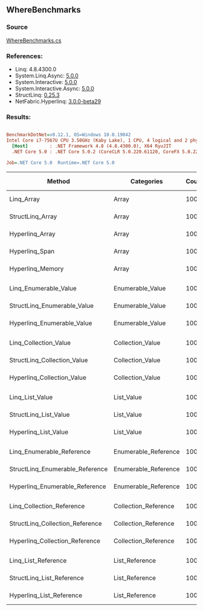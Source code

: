 ﻿## WhereBenchmarks

### Source
[WhereBenchmarks.cs](../NetFabric.Hyperlinq.Benchmarks/Benchmarks/WhereBenchmarks.cs)

### References:
- Linq: 4.8.4300.0
- System.Linq.Async: [5.0.0](https://www.nuget.org/packages/System.Linq.Async/5.0.0)
- System.Interactive: [5.0.0](https://www.nuget.org/packages/System.Interactive/5.0.0)
- System.Interactive.Async: [5.0.0](https://www.nuget.org/packages/System.Interactive.Async/5.0.0)
- StructLinq: [0.25.3](https://www.nuget.org/packages/StructLinq/0.25.3)
- NetFabric.Hyperlinq: [3.0.0-beta29](https://www.nuget.org/packages/NetFabric.Hyperlinq/3.0.0-beta29)

### Results:
``` ini

BenchmarkDotNet=v0.12.1, OS=Windows 10.0.19042
Intel Core i7-7567U CPU 3.50GHz (Kaby Lake), 1 CPU, 4 logical and 2 physical cores
  [Host]        : .NET Framework 4.8 (4.8.4300.0), X64 RyuJIT
  .NET Core 5.0 : .NET Core 5.0.2 (CoreCLR 5.0.220.61120, CoreFX 5.0.220.61120), X64 RyuJIT

Job=.NET Core 5.0  Runtime=.NET Core 5.0  

```
|                          Method |           Categories | Count |       Mean |   Error |  StdDev | Ratio |  Gen 0 | Gen 1 | Gen 2 | Allocated |
|-------------------------------- |--------------------- |------ |-----------:|--------:|--------:|------:|-------:|------:|------:|----------:|
|                      Linq_Array |                Array |   100 |   476.2 ns | 3.07 ns | 2.56 ns |  1.00 | 0.0229 |     - |     - |      48 B |
|                StructLinq_Array |                Array |   100 |   265.0 ns | 0.52 ns | 0.44 ns |  0.56 |      - |     - |     - |         - |
|                 Hyperlinq_Array |                Array |   100 |   271.2 ns | 2.27 ns | 1.90 ns |  0.57 |      - |     - |     - |         - |
|                  Hyperlinq_Span |                Array |   100 |   326.3 ns | 4.87 ns | 4.06 ns |  0.69 |      - |     - |     - |         - |
|                Hyperlinq_Memory |                Array |   100 |   368.9 ns | 5.80 ns | 5.42 ns |  0.77 |      - |     - |     - |         - |
|                                 |                      |       |            |         |         |       |        |       |       |           |
|           Linq_Enumerable_Value |     Enumerable_Value |   100 | 1,348.2 ns | 2.99 ns | 2.65 ns |  1.00 | 0.0420 |     - |     - |      88 B |
|     StructLinq_Enumerable_Value |     Enumerable_Value |   100 | 1,202.2 ns | 2.45 ns | 2.29 ns |  0.89 | 0.0153 |     - |     - |      32 B |
|      Hyperlinq_Enumerable_Value |     Enumerable_Value |   100 |   262.4 ns | 0.87 ns | 0.82 ns |  0.19 |      - |     - |     - |         - |
|                                 |                      |       |            |         |         |       |        |       |       |           |
|           Linq_Collection_Value |     Collection_Value |   100 | 1,386.8 ns | 2.80 ns | 2.34 ns |  1.00 | 0.0420 |     - |     - |      88 B |
|     StructLinq_Collection_Value |     Collection_Value |   100 | 1,244.6 ns | 4.08 ns | 3.82 ns |  0.90 | 0.0153 |     - |     - |      32 B |
|      Hyperlinq_Collection_Value |     Collection_Value |   100 |   272.1 ns | 0.74 ns | 0.62 ns |  0.20 |      - |     - |     - |         - |
|                                 |                      |       |            |         |         |       |        |       |       |           |
|                 Linq_List_Value |           List_Value |   100 | 1,341.1 ns | 5.56 ns | 4.93 ns |  1.00 | 0.0420 |     - |     - |      88 B |
|           StructLinq_List_Value |           List_Value |   100 |   660.3 ns | 3.05 ns | 2.71 ns |  0.49 |      - |     - |     - |         - |
|            Hyperlinq_List_Value |           List_Value |   100 |   592.8 ns | 1.64 ns | 1.54 ns |  0.44 |      - |     - |     - |         - |
|                                 |                      |       |            |         |         |       |        |       |       |           |
|       Linq_Enumerable_Reference | Enumerable_Reference |   100 | 1,003.0 ns | 2.76 ns | 2.45 ns |  1.00 | 0.0420 |     - |     - |      88 B |
| StructLinq_Enumerable_Reference | Enumerable_Reference |   100 |   714.5 ns | 1.51 ns | 1.41 ns |  0.71 | 0.0153 |     - |     - |      32 B |
|  Hyperlinq_Enumerable_Reference | Enumerable_Reference |   100 |   727.9 ns | 3.31 ns | 3.10 ns |  0.73 | 0.0153 |     - |     - |      32 B |
|                                 |                      |       |            |         |         |       |        |       |       |           |
|       Linq_Collection_Reference | Collection_Reference |   100 | 1,006.5 ns | 4.95 ns | 4.63 ns |  1.00 | 0.0420 |     - |     - |      88 B |
| StructLinq_Collection_Reference | Collection_Reference |   100 |   694.3 ns | 1.96 ns | 1.73 ns |  0.69 | 0.0153 |     - |     - |      32 B |
|  Hyperlinq_Collection_Reference | Collection_Reference |   100 |   727.1 ns | 3.24 ns | 2.87 ns |  0.72 | 0.0153 |     - |     - |      32 B |
|                                 |                      |       |            |         |         |       |        |       |       |           |
|             Linq_List_Reference |       List_Reference |   100 | 1,006.5 ns | 2.92 ns | 2.58 ns |  1.00 | 0.0420 |     - |     - |      88 B |
|       StructLinq_List_Reference |       List_Reference |   100 |   705.6 ns | 2.00 ns | 1.77 ns |  0.70 | 0.0153 |     - |     - |      32 B |
|        Hyperlinq_List_Reference |       List_Reference |   100 |   578.6 ns | 2.52 ns | 2.24 ns |  0.57 |      - |     - |     - |         - |
